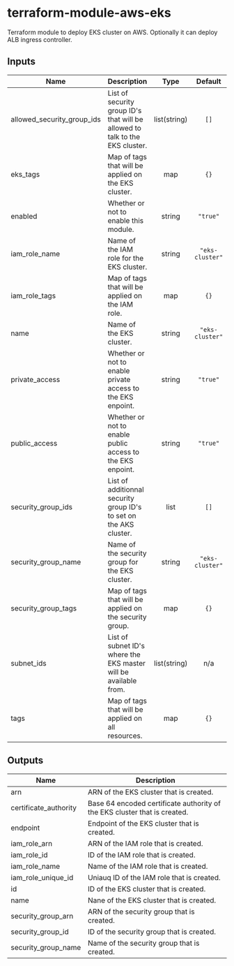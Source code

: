 # terraform-module-aws-eks

Terraform module to deploy EKS cluster on AWS.
Optionally it can deploy ALB ingress controller.

<!-- BEGINNING OF PRE-COMMIT-TERRAFORM DOCS HOOK -->
## Inputs

| Name | Description | Type | Default | Required |
|------|-------------|:----:|:-----:|:-----:|
| allowed\_security\_group\_ids | List of security group ID's that will be allowed to talk to the EKS cluster. | list(string) | `[]` | no |
| eks\_tags | Map of tags that will be applied on the EKS cluster. | map | `{}` | no |
| enabled | Whether or not to enable this module. | string | `"true"` | no |
| iam\_role\_name | Name of the IAM role for the EKS cluster. | string | `"eks-cluster"` | no |
| iam\_role\_tags | Map of tags that will be applied on the IAM role. | map | `{}` | no |
| name | Name of the EKS cluster. | string | `"eks-cluster"` | no |
| private\_access | Whether or not to enable private access to the EKS enpoint. | string | `"true"` | no |
| public\_access | Whether or not to enable public access to the EKS enpoint. | string | `"true"` | no |
| security\_group\_ids | List of additionnal security group ID's to set on the AKS cluster. | list | `[]` | no |
| security\_group\_name | Name of the security group for the EKS cluster. | string | `"eks-cluster"` | no |
| security\_group\_tags | Map of tags that will be applied on the security group. | map | `{}` | no |
| subnet\_ids | List of subnet ID's where the EKS master will be available from. | list(string) | n/a | yes |
| tags | Map of tags that will be applied on all resources. | map | `{}` | no |

## Outputs

| Name | Description |
|------|-------------|
| arn | ARN of the EKS cluster that is created. |
| certificate\_authority | Base 64 encoded certificate authority of the EKS cluster that is created. |
| endpoint | Endpoint of the EKS cluster that is created. |
| iam\_role\_arn | ARN of the IAM role that is created. |
| iam\_role\_id | ID of the IAM role that is created. |
| iam\_role\_name | Name of the IAM role that is created. |
| iam\_role\_unique\_id | Uniauq ID of the IAM role that is created. |
| id | ID of the EKS cluster that is created. |
| name | Nane of the EKS cluster that is created. |
| security\_group\_arn | ARN of the security group that is created. |
| security\_group\_id | ID of the security group that is created. |
| security\_group\_name | Name of the security group that is created. |

<!-- END OF PRE-COMMIT-TERRAFORM DOCS HOOK -->
